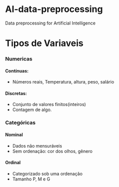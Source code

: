 # AI-data-preprocessing
Data preprocessing for Artificial Intelligence


# Tipos de Variaveis

### Numericas 
#### Contínuas:
- Números reais, Temperatura, altura, peso, salário
#### Discretas:
- Conjunto de valores finitos(inteiros)
- Contagem de algo.
### Categóricas

#### Nominal
- Dados não mensuráveis
- Sem ordenação: cor dos olhos, gênero

#### Ordinal
- Categorizado sob uma ordenação
- Tamanho P, M e G
